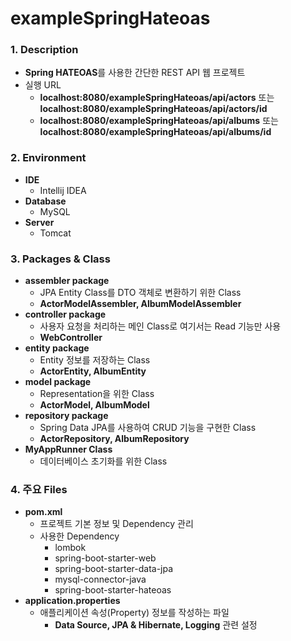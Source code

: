 # exampleSpringHateoas

### **1. Description**
* **Spring HATEOAS**를 사용한 간단한 REST API 웹 프로젝트
* 실행 URL
  + **localhost:8080/exampleSpringHateoas/api/actors** 또는 **localhost:8080/exampleSpringHateoas/api/actors/id**
  + **localhost:8080/exampleSpringHateoas/api/albums** 또는 **localhost:8080/exampleSpringHateoas/api/albums/id**

### **2. Environment**
* **IDE**
  + Intellij IDEA
* **Database**
  + MySQL
* **Server**
  + Tomcat
  
  
### **3. Packages & Class**
* **assembler package**
  + JPA Entity Class를 DTO 객체로 변환하기 위한 Class
  + **ActorModelAssembler, AlbumModelAssembler**
* **controller package**
  + 사용자 요청을 처리하는 메인 Class로 여기서는 Read 기능만 사용
  + **WebController**
* **entity package**
  + Entity 정보를 저장하는 Class
  + **ActorEntity, AlbumEntity**
* **model package**
  + Representation을 위한 Class
  + **ActorModel, AlbumModel**
* **repository package**
  + Spring Data JPA를 사용하여 CRUD 기능을 구현한 Class
  + **ActorRepository, AlbumRepository**
* **MyAppRunner Class**
  + 데이터베이스 초기화를 위한 Class


### **4. 주요 Files**
* **pom.xml**
  + 프로젝트 기본 정보 및 Dependency 관리
  + 사용한 Dependency
    - lombok
    - spring-boot-starter-web
    - spring-boot-starter-data-jpa
    - mysql-connector-java
    - spring-boot-starter-hateoas
* **application.properties**
  + 애플리케이션 속성(Property) 정보를 작성하는 파일
    - **Data Source, JPA & Hibernate, Logging** 관련 설정
